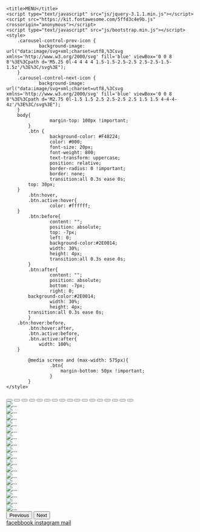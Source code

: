 <html lang="tr">
<meta charset="utf-8">
<head>
	<meta charset="utf-8">
    <meta name="viewport" content="width=device-width, initial-scale=1">
    <link href="https://cdn.jsdelivr.net/npm/bootstrap@5.0.2/dist/css/bootstrap.min.css" rel="stylesheet" integrity="sha384-EVSTQN3/azprG1Anm3QDgpJLIm9Nao0Yz1ztcQTwFspd3yD65VohhpuuCOmLASjC" crossorigin="anonymous">

	<title>MENU</title>
	<script type="text/javascript" src="js/jquery-3.1.1.min.js"></script>
	<script src="https://kit.fontawesome.com/5ffd3c4e9b.js" crossorigin="anonymous"></script>
	<script type="text/javascript" src="js/bootstrap.min.js"></script>
	<style>
		.carousel-control-prev-icon {
    			background-image: url("data:image/svg+xml;charset=utf8,%3Csvg xmlns='http://www.w3.org/2000/svg' fill='blue' viewBox='0 0 8 8'%3E%3Cpath d='M5.25 0l-4 4 4 4 1.5-1.5-2.5-2.5 2.5-2.5-1.5-1.5z'/%3E%3C/svg%3E");
		}
		.carousel-control-next-icon {
    			background-image: url("data:image/svg+xml;charset=utf8,%3Csvg xmlns='http://www.w3.org/2000/svg' fill='blue' viewBox='0 0 8 8'%3E%3Cpath d='M2.75 0l-1.5 1.5 2.5 2.5-2.5 2.5 1.5 1.5 4-4-4-4z'/%3E%3C/svg%3E");
		}
		body{
            		margin-top: 100px !important;
        	}
        	.btn {
            		background-color: #F48224;
            		color: #000;
            		font-size: 20px;
            		font-weight: 800;
            		text-transform: uppercase;
            		position: relative;
            		border-radius: 0 !important;
            		border: none;
            		transition:all 0.3s ease 0s;
			top: 30px;
		}
        	.btn:hover,
        	.btn.active:hover{
            		color: #ffffff;
		}
        	.btn:before{
            		content: "";
            		position: absolute;
            		top: -7px;
            		left: 0;
            		background-color:#2E0014;
            		width: 30%;
            		height: 4px;
            		transition:all 0.3s ease 0s;
        	}
        	.btn:after{
            		content: "";
            		position: absolute;
            		bottom: -7px;
            		right: 0;
		 	background-color:#2E0014;
            		width: 30%;
            		height: 4px;
			transition:all 0.3s ease 0s;
        	}
		.btn:hover:before,
        	.btn:hover:after,
        	.btn.active:before,
        	.btn.active:after{
        		width: 100%;
		}

        	@media screen and (max-width: 575px){
            		.btn{
                		margin-bottom: 50px !important;
            		}
        	}
	</style>
</head>
	
<body>
	<script src="https://cdn.jsdelivr.net/npm/bootstrap@5.0.2/dist/js/bootstrap.bundle.min.js" integrity="sha384-MrcW6ZMFYlzcLA8Nl+NtUVF0sA7MsXsP1UyJoMp4YLEuNSfAP+JcXn/tWtIaxVXM" crossorigin="anonymous"></script>
	<div id="carouselExampleIndicators" class="carousel slide" data-bs-ride="carousel">
		<div class="carousel-indicators">
			<button type="button" data-bs-target="#carouselExampleIndicators" data-bs-slide-to="0" class="active" aria-current="true" aria-label="Slide 1"></button>
			<button type="button" data-bs-target="#carouselExampleIndicators" data-bs-slide-to="1" aria-label="Slide 2"></button>
			<button type="button" data-bs-target="#carouselExampleIndicators" data-bs-slide-to="2" aria-label="Slide 3"></button>
			<button type="button" data-bs-target="#carouselExampleIndicators" data-bs-slide-to="3" aria-label="Slide 4"></button>
			<button type="button" data-bs-target="#carouselExampleIndicators" data-bs-slide-to="4" aria-label="Slide 5"></button>
			<button type="button" data-bs-target="#carouselExampleIndicators" data-bs-slide-to="5" aria-label="Slide 6"></button>
			<button type="button" data-bs-target="#carouselExampleIndicators" data-bs-slide-to="6" aria-label="Slide 7"></button>
			<button type="button" data-bs-target="#carouselExampleIndicators" data-bs-slide-to="7" aria-label="Slide 8"></button>
			<button type="button" data-bs-target="#carouselExampleIndicators" data-bs-slide-to="8" aria-label="Slide 9"></button>
			<button type="button" data-bs-target="#carouselExampleIndicators" data-bs-slide-to="9" aria-label="Slide 10"></button>
			<button type="button" data-bs-target="#carouselExampleIndicators" data-bs-slide-to="10" aria-label="Slide 11"></button>
			<button type="button" data-bs-target="#carouselExampleIndicators" data-bs-slide-to="11" aria-label="Slide 12"></button>
			<button type="button" data-bs-target="#carouselExampleIndicators" data-bs-slide-to="12" aria-label="Slide 13"></button>
			<button type="button" data-bs-target="#carouselExampleIndicators" data-bs-slide-to="13" aria-label="Slide 14"></button>
			<button type="button" data-bs-target="#carouselExampleIndicators" data-bs-slide-to="14" aria-label="Slide 15"></button>
			<button type="button" data-bs-target="#carouselExampleIndicators" data-bs-slide-to="15" aria-label="Slide 16"></button>
			<button type="button" data-bs-target="#carouselExampleIndicators" data-bs-slide-to="16" aria-label="Slide 17"></button>
		</div>
		<div class="carousel-inner">
			<div class="carousel-item active">
				<img src="menu/1.jpg" class="d-block w-100" alt="...">
		  	</div>
		  	<div class="carousel-item">
				<img src="menu/2.jpg" class="d-block w-100" alt="...">
		  	</div>
			<div class="carousel-item">
				<img src="menu/3.jpg" class="d-block w-100" alt="...">
		  	</div>
			<div class="carousel-item">
				<img src="menu/4.jpg" class="d-block w-100" alt="...">
		  	</div>
			<div class="carousel-item">
				<img src="menu/5.jpg" class="d-block w-100" alt="...">
		  	</div>
			<div class="carousel-item">
				<img src="menu/6.jpg" class="d-block w-100" alt="...">
		  	</div>
			<div class="carousel-item">
				<img src="menu/7.jpg" class="d-block w-100" alt="...">
		  	</div>
			<div class="carousel-item">
				<img src="menu/8.jpg" class="d-block w-100" alt="...">
		  	</div>
			<div class="carousel-item">
				<img src="menu/9.jpg" class="d-block w-100" alt="...">
		  	</div>
			<div class="carousel-item">
				<img src="menu/10.jpg" class="d-block w-100" alt="...">
		  	</div>
			<div class="carousel-item">
				<img src="menu/11.jpg" class="d-block w-100" alt="...">
		  	</div>
			<div class="carousel-item">
				<img src="menu/12.jpg" class="d-block w-100" alt="...">
		  	</div>
			<div class="carousel-item">
				<img src="menu/13.jpg" class="d-block w-100" alt="...">
		  	</div>
			<div class="carousel-item">
				<img src="menu/14.jpg" class="d-block w-100" alt="...">
		  	</div>
			<div class="carousel-item">
				<img src="menu/15.jpg" class="d-block w-100" alt="...">
		  	</div>
			<div class="carousel-item">
				<img src="menu/16.jpg" class="d-block w-100" alt="...">
		  	</div>
			<div class="carousel-item">
				<img src="menu/17.jpg" class="d-block w-100" alt="...">
		  	</div>
		</div>
		<button class="carousel-control-prev" type="button" data-bs-target="#carouselExampleIndicators" data-bs-slide="prev">
			<span class="carousel-control-prev-icon" aria-hidden="true"></span>
		  	<span class="visually-hidden">Previous</span>
		</button>
		<button class="carousel-control-next" type="button" data-bs-target="#carouselExampleIndicators" data-bs-slide="next">
		  	<span class="carousel-control-next-icon" aria-hidden="true"></span>
		  	<span class="visually-hidden">Next</span>
		</button>
	</div>
	<div class="container">
		<a href="https://www.facebook.com/istanbulwhitepalacevenue/" class="btn btn-primary  btn-lg btn-block">facebbook <i class="fa-brands fa-facebook"></i></a>
		<a href="https://www.instagram.com/istanbul_cafe_rest_lusaka/" class="btn btn-warning  btn-lg btn-block" >instagram <i class="fa-brands fa-instagram-square"></i></a>
		<a href="https://mailto:lusakaistanbulcaferestaurant@gmail.com" class="btn btn-danger  btn-lg btn-block">mail <i class="fa fa-envelope"></i></a>
	</div>
</body>
</html>
